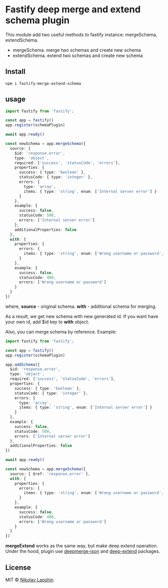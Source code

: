 # Fastify deep merge and extend schema plugin

This module add two useful methods to fastify instance: mergeSchema, extendSchema.

- mergeSchema. merge two schemas and create new schema
- extendSchema. extend two schemas and create new schema
## Install

```shell
npm i fastify-merge-extend-schema
```

## usage

```typescript
import fastify from 'fastify';

const app = fastify()
app.register(schemaPlugin)

await app.ready()

const newSchema = app.mergeSchema({
  source: {
    $id: 'response.error',
    type: 'object',
    required: ['success', 'statusCode', 'errors'],
    properties: {
      success: { type: 'boolean' },
      statusCode: { type: 'integer' },
      errors: {
        type: 'array',
        items: { type: 'string', enum: ['Internal server error'] }
      }
    },
    example: {
      success: false,
      statusCode: 500,
      errors: ['Internal server error']
    },
    additionalProperties: false
  },
  with: {
    properties: {
      errors: {
        items: { type: 'string', enum: ['Wrong username or password', 'An error occurred while performing the operation'] }
      }
    },
    example: {
      success: false,
      statusCode: 400,
      errors: ['Wrong username or password']
    }
  }
})
```
where, **source** - original schema. **with** - additional schema for merging.

As a result, we get new schema with new generated id. If you want have your own id, add $id key to **with** object.

Also, you can merge schema by reference. Example:

```typescript
import fastify from 'fastify';

const app = fastify()
app.register(schemaPlugin)

app.addSchema({
  $id: 'response.error',
  type: 'object',
  required: ['success', 'statusCode', 'errors'],
  properties: {
    success: { type: 'boolean' },
    statusCode: { type: 'integer' },
    errors: {
      type: 'array',
      items: { type: 'string', enum: ['Internal server error'] }
    }
  },
  example: {
    success: false,
    statusCode: 500,
    errors: ['Internal server error']
  },
  additionalProperties: false
})

await app.ready()

const newSchema = app.mergeSchema({
  source: { $ref: 'response.error' },
  with: {
    properties: {
      errors: {
        items: { type: 'string', enum: ['Wrong username or password', 'An error occurred while performing the operation'] }
      }
    },
    example: {
      success: false,
      statusCode: 400,
      errors: ['Wrong username or password']
    }
  }
})
```

**mergeExtend** works as the same way, but make deep extend operation. Under the hood, plugin use [deepmerge-json](https://www.npmjs.com/package/deepmerge-json) and [deep-extend](https://www.npmjs.com/package/deep-extend) packages.

## License

MIT © [Nikolay Lapshin](https://nlapshin.com)
